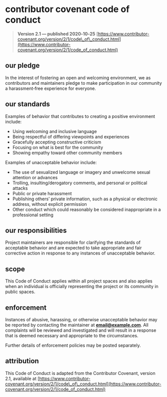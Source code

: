 # contributor covenant code of conduct

> **Version 2.1 — published 2020‑10‑25**
> [https://www.contributor-covenant.org/version/2/1/code\_of\_conduct.html](https://www.contributor-covenant.org/version/2/1/code_of_conduct.html)

## our pledge

In the interest of fostering an open and welcoming environment, we as
contributors and maintainers pledge to make participation in our community a
harassment‑free experience for everyone.

## our standards

Examples of behavior that contributes to creating a positive environment
include:

* Using welcoming and inclusive language
* Being respectful of differing viewpoints and experiences
* Gracefully accepting constructive criticism
* Focusing on what is best for the community
* Showing empathy toward other community members

Examples of unacceptable behavior include:

* The use of sexualized language or imagery and unwelcome sexual attention or advances
* Trolling, insulting/derogatory comments, and personal or political attacks
* Public or private harassment
* Publishing others’ private information, such as a physical or electronic address, without explicit permission
* Other conduct which could reasonably be considered inappropriate in a professional setting

## our responsibilities

Project maintainers are responsible for clarifying the standards of acceptable
behavior and are expected to take appropriate and fair corrective action in
response to any instances of unacceptable behavior.

## scope

This Code of Conduct applies within all project spaces and also applies when an
individual is officially representing the project or its community in public
spaces.

## enforcement

Instances of abusive, harassing, or otherwise unacceptable behavior may be
reported by contacting the maintainer at **[email@example.com](mailto:email@example.com)**.  All
complaints will be reviewed and investigated and will result in a response that
is deemed necessary and appropriate to the circumstances.

Further details of enforcement policies may be posted separately.

## attribution

This Code of Conduct is adapted from the Contributor Covenant, version 2.1,
available at [https://www.contributor-covenant.org/version/2/1/code\_of\_conduct.html](https://www.contributor-covenant.org/version/2/1/code_of_conduct.html)
